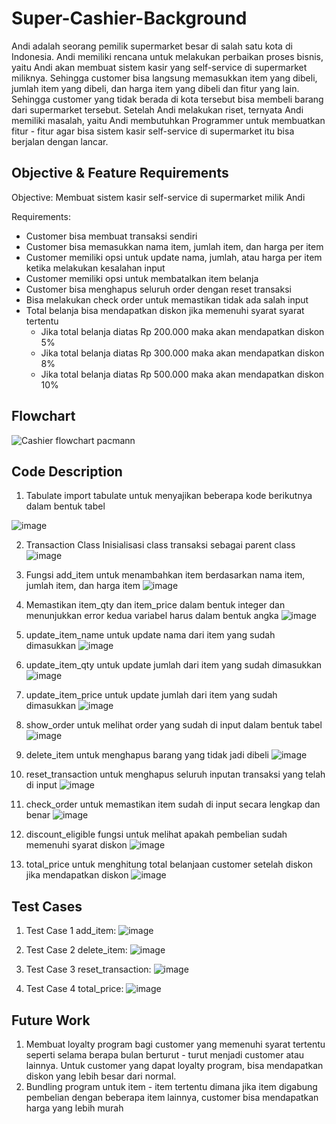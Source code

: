 # Super-Cashier-Background
Andi adalah seorang pemilik supermarket besar di salah satu kota di Indonesia. Andi memiliki rencana untuk melakukan perbaikan proses bisnis, yaitu Andi akan membuat sistem kasir yang self-service di supermarket miliknya. Sehingga customer bisa langsung memasukkan item yang dibeli, jumlah item yang dibeli, dan harga item yang dibeli dan fitur yang lain.
Sehingga customer yang tidak berada di kota tersebut bisa membeli barang dari supermarket tersebut. Setelah Andi melakukan riset, ternyata Andi memiliki masalah, yaitu Andi membutuhkan Programmer untuk membuatkan fitur - fitur agar bisa sistem kasir self-service di supermarket itu bisa berjalan dengan lancar.

## Objective & Feature Requirements
Objective: 
Membuat sistem kasir self-service di supermarket milik Andi

Requirements: 
- Customer bisa membuat transaksi sendiri
- Customer bisa memasukkan nama item, jumlah item, dan harga per item
- Customer memiliki opsi untuk update nama, jumlah, atau harga per item ketika melakukan kesalahan input
- Customer memiliki opsi untuk membatalkan item belanja
- Customer bisa menghapus seluruh order dengan reset transaksi
- Bisa melakukan check order untuk memastikan tidak ada salah input
- Total belanja bisa mendapatkan diskon jika memenuhi syarat syarat tertentu
     -  Jika total belanja diatas Rp 200.000 maka akan mendapatkan diskon 5%
     - Jika total belanja diatas Rp 300.000 maka akan mendapatkan diskon 8%
     - Jika total belanja diatas Rp 500.000 maka akan mendapatkan diskon 10%


## Flowchart
![Cashier flowchart pacmann](https://user-images.githubusercontent.com/130051156/231973794-7872bfff-efa9-4892-aa27-cd544e876acf.png)

## Code Description
1. Tabulate 
import tabulate untuk menyajikan beberapa kode berikutnya dalam bentuk tabel

![image](https://user-images.githubusercontent.com/130051156/232235369-7d61b417-4ebd-4478-b4e9-304de1ac1344.png)


2. Transaction Class
Inisialisasi class transaksi sebagai parent class
![image](https://user-images.githubusercontent.com/130051156/232237886-e06394e3-4a7d-4b8d-949f-00134a78f162.png)


3. Fungsi add_item untuk menambahkan item berdasarkan nama item, jumlah item, dan harga item
![image](https://user-images.githubusercontent.com/130051156/232237923-ed6358f1-6311-4dfc-8c42-8856973deb2d.png)


4. Memastikan item_qty dan item_price dalam bentuk integer dan menunjukkan error kedua variabel harus dalam 
bentuk angka
![image](https://user-images.githubusercontent.com/130051156/232238043-acadb13b-2010-41fa-91f1-7321a7b0ed9e.png)


5. update_item_name untuk update nama dari item yang sudah dimasukkan
![image](https://user-images.githubusercontent.com/130051156/232238345-94617d76-a41f-499a-aeec-96b59ee3e825.png)


6. update_item_qty untuk update jumlah dari item yang sudah dimasukkan
![image](https://user-images.githubusercontent.com/130051156/232238369-0a1bc84b-be11-4030-975e-0b90afe03d05.png)


7. update_item_price untuk update jumlah dari item yang sudah dimasukkan
![image](https://user-images.githubusercontent.com/130051156/232238386-7b2ac646-22b4-4452-95e9-3776a23bdda1.png)


8. show_order untuk melihat order yang sudah di input dalam bentuk tabel
![image](https://user-images.githubusercontent.com/130051156/232238671-070e72bc-be78-43d3-9686-6489e5bd195f.png)


9. delete_item untuk menghapus barang yang tidak jadi dibeli
![image](https://user-images.githubusercontent.com/130051156/232239082-e1e1edc8-9c0f-4d9a-bb6c-a8f8bc6f177b.png)


10. reset_transaction untuk menghapus seluruh inputan transaksi yang telah di input
![image](https://user-images.githubusercontent.com/130051156/232239102-f2af40b0-3010-447b-9e6b-3ac9b96011c4.png)


11. check_order untuk memastikan item sudah di input secara lengkap dan benar
![image](https://user-images.githubusercontent.com/130051156/232239249-37e2852a-63b9-4b34-8a25-7c9705beb9e0.png)


12. discount_eligible fungsi untuk melihat apakah pembelian sudah memenuhi syarat diskon
![image](https://user-images.githubusercontent.com/130051156/232239300-160a077e-2ad3-4af8-b601-46ebf5fa8bad.png)


13. total_price untuk menghitung total belanjaan customer setelah diskon jika mendapatkan diskon
![image](https://user-images.githubusercontent.com/130051156/232239324-90e33c30-6ac1-4efe-8f3a-eb914ec47562.png)


## Test Cases
1. Test Case 1
add_item:
![image](https://user-images.githubusercontent.com/130051156/232277976-b6c8766e-f512-4f6d-a4e9-6e55a76cefab.png)

2. Test Case 2
delete_item:
![image](https://user-images.githubusercontent.com/130051156/232277987-e0aa2da1-6e38-405d-b365-91750ac17d92.png)

3. Test Case 3
reset_transaction:
![image](https://user-images.githubusercontent.com/130051156/232278003-18932f40-9fe2-4006-8875-dcb30a77015d.png)

4. Test Case 4
total_price:
![image](https://user-images.githubusercontent.com/130051156/232278042-b6d0f36b-d821-4162-b3a1-7dcc7d5c37ac.png)


## Future Work
1. Membuat loyalty program bagi customer yang memenuhi syarat tertentu seperti selama berapa bulan berturut - turut menjadi customer atau lainnya. Untuk customer yang dapat loyalty program, bisa mendapatkan diskon yang lebih besar dari normal.
2. Bundling program untuk item - item tertentu dimana jika item digabung pembelian dengan beberapa item lainnya, customer bisa mendapatkan harga yang lebih murah
